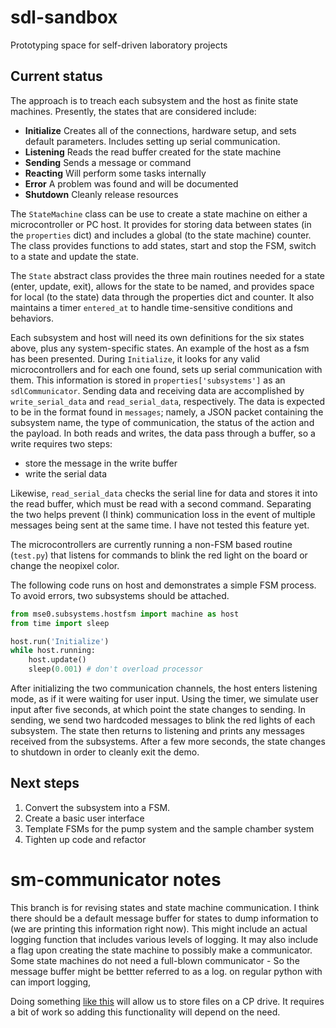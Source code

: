 # sdl-sandbox
Prototyping space for self-driven laboratory projects

## Current status

The approach is to treach each subsystem and the host as finite state machines. Presently, the states that are considered include:

- **Initialize** Creates all of the connections, hardware setup, and sets default parameters. Includes setting up serial communication.
- **Listening** Reads the read buffer created for the state machine
- **Sending** Sends a message or command
- **Reacting** Will perform some tasks internally
- **Error** A problem was found and will be documented
- **Shutdown** Cleanly release resources

The `StateMachine` class can be use to create a state machine on either a microcontroller or PC host. It provides for storing data between states (in the `properties` dict) and includes a global (to the state machine) counter. The class provides functions to add states, start and stop the FSM, switch to a state and update the state.

The `State` abstract class provides the three main routines needed for a state (enter, update, exit), allows for the state to be named, and provides space for local (to the state) data through the properties dict and counter. It also maintains a timer `entered_at` to handle time-sensitive conditions and behaviors.

Each subsystem and host will need its own definitions for the six states above, plus any system-specific states. An example of the host as a fsm has been presented. During `Initialize`, it looks for any valid microcontrollers and for each one found, sets up serial communication with them. This information is stored in `properties['subsystems']` as an `sdlCommunicator`. Sending data and receiving data are accomplished by `write_serial_data` and `read_serial_data`, respectively. The data is expected to be in the format found in `messages`; namely, a JSON packet containing the subsystem name, the type of communication, the status of the action and the payload. In both reads and writes, the data pass through a buffer, so a write requires two steps:

- store the message in the write buffer
- write the serial data

Likewise, `read_serial_data` checks the serial line for data and stores it into the read buffer, which must be read with a second command. Separating the two helps prevent (I think) communication loss in the event of multiple messages being sent at the same time. I have not tested this feature yet.

The microcontrollers are currently running a non-FSM based routine (`test.py`) that listens for commands to blink the red light on the board or change the neopixel color.

The following code runs on host and demonstrates a simple FSM process. To avoid errors, two subsystems should be attached.

``` python
from mse0.subsystems.hostfsm import machine as host
from time import sleep

host.run('Initialize')
while host.running:
    host.update()
    sleep(0.001) # don't overload processor
```

After initializing the two communication channels, the host enters listening mode, as if it were waiting for user input. Using the timer, we simulate user input after five seconds, at which point the state changes to sending. In sending, we send two hardcoded messages to blink the red lights of each subsystem. The state then returns to listening and prints any messages received from the subsystems. After a few more seconds, the state changes to shutdown in order to cleanly exit the demo.

## Next steps

1. Convert the subsystem into a FSM.
2. Create a basic user interface
3. Template FSMs for the pump system and the sample chamber system
4. Tighten up code and refactor


# sm-communicator notes

This branch is for revising states and state machine communication. I think there should be a default message buffer for states to dump information to (we are printing this information right now). This might include an actual logging function that includes various levels of logging. It may also include a flag upon creating the state machine to possibly make a communicator. Some state machines do not need a full-blown communicator - So the message buffer might be bettter referred to as a log. on regular python with can import logging, 

Doing something [like this](https://learn.adafruit.com/circuitpython-essentials/circuitpython-storage) will allow us to store files on a CP drive. It requires a bit of work so adding this functionality will depend on the need.

